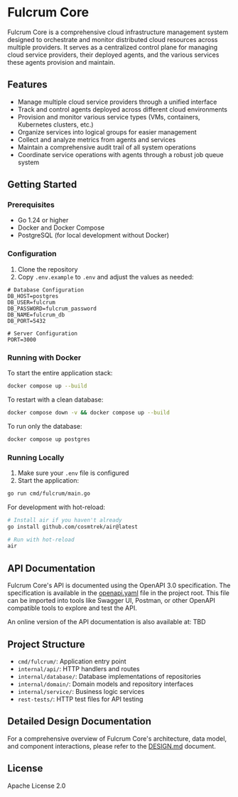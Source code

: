 # Fulcrum Core

Fulcrum Core is a comprehensive cloud infrastructure management system designed to orchestrate and monitor distributed cloud resources across multiple providers. It serves as a centralized control plane for managing cloud service providers, their deployed agents, and the various services these agents provision and maintain.

## Features

- Manage multiple cloud service providers through a unified interface
- Track and control agents deployed across different cloud environments
- Provision and monitor various service types (VMs, containers, Kubernetes clusters, etc.)
- Organize services into logical groups for easier management
- Collect and analyze metrics from agents and services
- Maintain a comprehensive audit trail of all system operations
- Coordinate service operations with agents through a robust job queue system

## Getting Started

### Prerequisites

- Go 1.24 or higher
- Docker and Docker Compose
- PostgreSQL (for local development without Docker)

### Configuration

1. Clone the repository
2. Copy `.env.example` to `.env` and adjust the values as needed:

```
# Database Configuration
DB_HOST=postgres
DB_USER=fulcrum
DB_PASSWORD=fulcrum_password
DB_NAME=fulcrum_db
DB_PORT=5432

# Server Configuration
PORT=3000
```

### Running with Docker

To start the entire application stack:

```bash
docker compose up --build
```

To restart with a clean database:

```bash
docker compose down -v && docker compose up --build
```

To run only the database:

```bash
docker compose up postgres
```

### Running Locally

1. Make sure your `.env` file is configured
2. Start the application:

```bash
go run cmd/fulcrum/main.go
```

For development with hot-reload:

```bash
# Install air if you haven't already
go install github.com/cosmtrek/air@latest

# Run with hot-reload
air
```

## API Documentation

Fulcrum Core's API is documented using the OpenAPI 3.0 specification. The specification is available in the [openapi.yaml](docs/openapi.yaml) file in the project root. This file can be imported into tools like Swagger UI, Postman, or other OpenAPI compatible tools to explore and test the API.

An online version of the API documentation is also available at: TBD

## Project Structure

- `cmd/fulcrum/`: Application entry point
- `internal/api/`: HTTP handlers and routes
- `internal/database/`: Database implementations of repositories
- `internal/domain/`: Domain models and repository interfaces
- `internal/service/`: Business logic services
- `rest-tests/`: HTTP test files for API testing

## Detailed Design Documentation

For a comprehensive overview of Fulcrum Core's architecture, data model, and component interactions, please refer to the [DESIGN.md](docs/DESIGN.md) document.

## License

Apache License 2.0